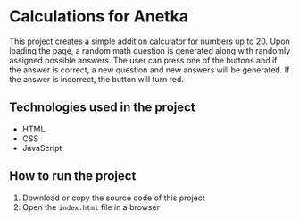 # Calculations for Anetka

This project creates a simple addition calculator for numbers up to 20. Upon loading the page, a random math question is generated along with randomly assigned possible answers. The user can press one of the buttons and if the answer is correct, a new question and new answers will be generated. If the answer is incorrect, the button will turn red.

## Technologies used in the project
- HTML
- CSS
- JavaScript

## How to run the project
1. Download or copy the source code of this project
2. Open the `index.html` file in a browser
